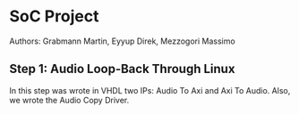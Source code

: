 # SoC Project

Authors: Grabmann Martin, Eyyup Direk, Mezzogori Massimo

## Step 1: Audio Loop-Back Through Linux

In this step was wrote in VHDL two IPs: Audio To Axi and Axi To Audio. Also, we wrote the Audio Copy Driver.
